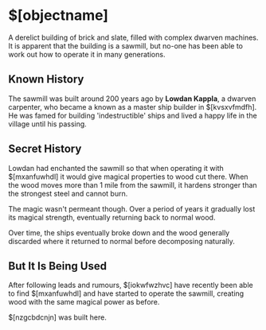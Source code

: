 # $[objectname]

A derelict building of brick and slate, filled with complex dwarven machines. It is apparent that the building is a sawmill, but no-one has been able to work out how to operate it in many generations.

## Known History

The sawmill was built around 200 years ago by **Lowdan Kappla**, a dwarven carpenter, who became a known as a master ship builder in $[kvsxvfmdfh]. He was famed for building 'indestructible' ships and lived a happy life in the village until his passing.

## Secret History

Lowdan had enchanted the sawmill so that when operating it with $[mxanfuwhdl] it would give magical properties to wood cut there. When the wood moves more than 1 mile from the sawmill, it hardens stronger than the strongest steel and cannot burn.

The magic wasn't permeant though. Over a period of years it gradually lost its magical strength, eventually returning back to normal wood.

Over time, the ships eventually broke down and the wood generally discarded where it returned to normal before decomposing naturally.

## But It Is Being Used

After following leads and rumours, $[iokwfwzhvc] have recently been able to find $[mxanfuwhdl] and have started to operate the sawmill, creating wood with the same magical power as before.

$[nzgcbdcnjn] was built here.